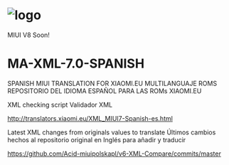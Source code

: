 # ![logo](https://1.bp.blogspot.com/-vdm0WH71_MM/V1AygUG-YnI/AAAAAAAAB9o/-r4ePwXy4Us7yiKQyFDkI5VTEVqrLOQGgCLcB/s640/MIUI%2B8.png) 
MIUI V8 Soon!

# MA-XML-7.0-SPANISH
SPANISH MIUI TRANSLATION FOR XIAOMI.EU MULTILANGUAJE ROMS
REPOSITORIO DEL IDIOMA ESPAÑOL PARA LAS ROMs XIAOMI.EU

XML checking script
Validador XML

http://translators.xiaomi.eu/XML_MIUI7-Spanish-es.html

Latest XML changes from originals values to translate
Últimos cambios hechos al repositorio original en Inglés para añadir y traducir


https://github.com/Acid-miuipolskapl/v6-XML-Compare/commits/master
